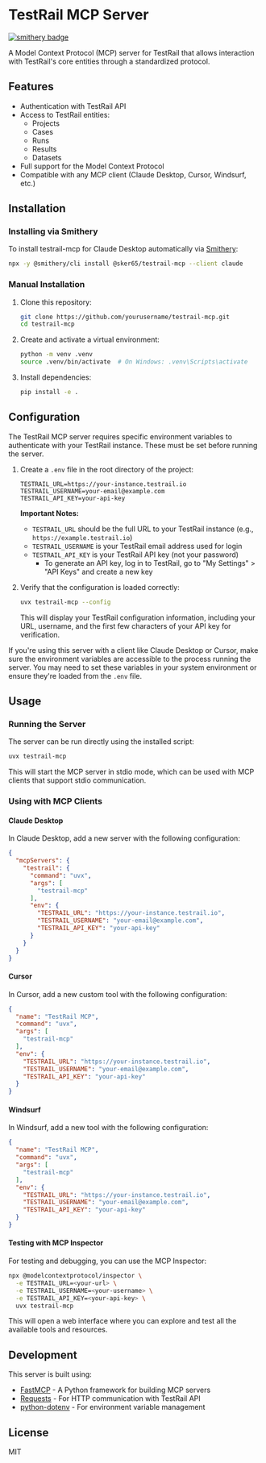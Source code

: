 # TestRail MCP Server

[![smithery badge](https://smithery.ai/badge/@sker65/testrail-mcp)](https://smithery.ai/server/@sker65/testrail-mcp)

A Model Context Protocol (MCP) server for TestRail that allows interaction with TestRail's core entities through a standardized protocol.

## Features

- Authentication with TestRail API
- Access to TestRail entities:
  - Projects
  - Cases
  - Runs
  - Results
  - Datasets
- Full support for the Model Context Protocol
- Compatible with any MCP client (Claude Desktop, Cursor, Windsurf, etc.)

## Installation

### Installing via Smithery

To install testrail-mcp for Claude Desktop automatically via [Smithery](https://smithery.ai/server/@sker65/testrail-mcp):

```bash
npx -y @smithery/cli install @sker65/testrail-mcp --client claude
```

### Manual Installation
1. Clone this repository:
   ```bash
   git clone https://github.com/yourusername/testrail-mcp.git
   cd testrail-mcp
   ```

2. Create and activate a virtual environment:
   ```bash
   python -m venv .venv
   source .venv/bin/activate  # On Windows: .venv\Scripts\activate
   ```

3. Install dependencies:
   ```bash
   pip install -e .
   ```

## Configuration

The TestRail MCP server requires specific environment variables to authenticate with your TestRail instance. These must be set before running the server.

1. Create a `.env` file in the root directory of the project:
   ```
   TESTRAIL_URL=https://your-instance.testrail.io
   TESTRAIL_USERNAME=your-email@example.com
   TESTRAIL_API_KEY=your-api-key
   ```

   **Important Notes:**
   - `TESTRAIL_URL` should be the full URL to your TestRail instance (e.g., `https://example.testrail.io`)
   - `TESTRAIL_USERNAME` is your TestRail email address used for login
   - `TESTRAIL_API_KEY` is your TestRail API key (not your password)
     - To generate an API key, log in to TestRail, go to "My Settings" > "API Keys" and create a new key

2. Verify that the configuration is loaded correctly:
   ```bash
   uvx testrail-mcp --config
   ```
   
   This will display your TestRail configuration information, including your URL, username, and the first few characters of your API key for verification.

If you're using this server with a client like Claude Desktop or Cursor, make sure the environment variables are accessible to the process running the server. You may need to set these variables in your system environment or ensure they're loaded from the `.env` file.

## Usage

### Running the Server

The server can be run directly using the installed script:

```bash
uvx testrail-mcp
```

This will start the MCP server in stdio mode, which can be used with MCP clients that support stdio communication.

### Using with MCP Clients

#### Claude Desktop

In Claude Desktop, add a new server with the following configuration:

```json
{
  "mcpServers": {
    "testrail": {
      "command": "uvx",
      "args": [
        "testrail-mcp"
      ],
      "env": {
        "TESTRAIL_URL": "https://your-instance.testrail.io",
        "TESTRAIL_USERNAME": "your-email@example.com",
        "TESTRAIL_API_KEY": "your-api-key"
      }
    }
  }
}
```

#### Cursor

In Cursor, add a new custom tool with the following configuration:

```json
{
  "name": "TestRail MCP",
  "command": "uvx",
  "args": [
    "testrail-mcp"
  ],
  "env": {
    "TESTRAIL_URL": "https://your-instance.testrail.io",
    "TESTRAIL_USERNAME": "your-email@example.com",
    "TESTRAIL_API_KEY": "your-api-key"
  }
}
```

#### Windsurf

In Windsurf, add a new tool with the following configuration:

```json
{
  "name": "TestRail MCP",
  "command": "uvx",
  "args": [
    "testrail-mcp"
  ],
  "env": {
    "TESTRAIL_URL": "https://your-instance.testrail.io",
    "TESTRAIL_USERNAME": "your-email@example.com",
    "TESTRAIL_API_KEY": "your-api-key"
  }
}
```

#### Testing with MCP Inspector

For testing and debugging, you can use the MCP Inspector:

```bash
npx @modelcontextprotocol/inspector \
  -e TESTRAIL_URL=<your-url> \
  -e TESTRAIL_USERNAME=<your-username> \
  -e TESTRAIL_API_KEY=<your-api-key> \
  uvx testrail-mcp
```

This will open a web interface where you can explore and test all the available tools and resources.

## Development

This server is built using:

- [FastMCP](https://github.com/jlowin/fastmcp) - A Python framework for building MCP servers
- [Requests](https://requests.readthedocs.io/) - For HTTP communication with TestRail API
- [python-dotenv](https://github.com/theskumar/python-dotenv) - For environment variable management

## License

MIT
